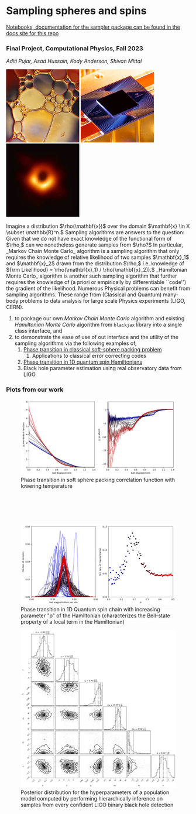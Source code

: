 # Sampling spheres and spins

[Notebooks, documentation for the sampler package can be found in the docs site for this repo](https://potatoasad.github.io/Computational-Physics-Final-Project/)

### Final Project, Computational Physics, Fall 2023

_Aditi Pujar, Asad Hussain, Kody Anderson, Shivan Mittal_

<p>
	<img src="soft_spheres.jpg" width='200' />
	<img src="sycamorev2.png" width='200' />
	<img src="blackholesv2.jpeg" width='200' />
</p>
Imagine a distribution $\rho(\mathbf{x})$ over the domain $\mathbf{x} \in X \subset \mathbb{R}^n.$ Sampling algorithms are answers to the question: Given that we do not have exact knowledge of the functional form of $\rho,$ can we nonetheless generate samples from $\rho?$ In particular, _Markov Chain Monte Carlo_ algorithm is a sampling algorithm that only requires the knowledge of relative likelihood of two samples $\mathbf{x}_1$ and $\mathbf{x}_2$ drawn from the distribution $\rho,$ i.e. knowledge of ${\rm Likelihood} = \rho(\mathbf{x}_1) / \rho(\mathbf{x}_2)).$ _Hamiltonian Monte Carlo_ algorithm is another such sampling algorithm that further requires the knowledge of (a priori or empirically by differentiable ``code'') the gradient of the likelihood.
Numerous Physical problems can benefit from sampling algorithms. These range from (Classical and Quantum) many-body problems to data analysis for large scale Physics experiments (LIGO, CERN).

1. to package our own _Markov Chain Monte Carlo_ algorithm and existing _Hamiltonian Monte Carlo_ algorithm from `blackjax` library into a single class interface, and
2. to demonstrate the ease of use of out interface and the utility of the sampling algorithms via the following examples of,
   1. [Phase transition in classical soft-sphere packing problem](softspheres_blackjax_phase_transition.ipynb)
      1. Applications to classical error correcting codes
   2. [Phase transition in 1D quantum spin Hamiltonians](gossetbravyi_spin_chain_blackjax_phase_transition.ipynb)
   3. Black hole parameter estimation using real observatory data from LIGO

### Plots from our work
<p>
	<figure>
		<img src="soft_sphere_phase_transition.png" width="800">
		<figcaption> Phase transition in soft sphere packing correlation function with lowering temperature </figcaption> 
	</figure>
	<br><br><br><br>
	<figure>
		<img src="spin_chain_phase_transition.png" width="800">
		<figcaption> Phase transition in 1D Quantum spin chain with increasing parameter "p" of the Hamiltonian (characterizes the Bell-state property of a local term in the Hamiltonian)  </figcaption> 
	</figure>
  <figure>
		<img src="blackholeinference.png" width="800">
		<figcaption> Posterior distribution for the hyperparameters of a population model computed by performing hierarchically inference on samples from every confident LIGO binary black hole detection</figcaption> 
	</figure>
</p>



<!---
### Ideas
Project ideas
- [x] Sampling + gradient descent + packing problems + glass phase transition
- [x] Statistical Mechanics steady state problems
- [x] Bayesian Inference
  
- [ ]  Inspiral stochastic dynamics
- [ ] Differentiable ODE solver 
- [ ] Finding distribution samples are coming from
- [ ] Differentiable ODE solver with distribution of parameter estimation
- [ ] Stochastic stuff is common interest 
- [ ] Different cost functions corresponding to different measures of distance between distributions
- [ ] KPZ
- [ ] Imaginary time evolution and LQFT

### What's common in the things we've selected:

- [ ] A class to sample using any/many methods (or use pre packaged samplers):
  - [x] Inverting CDF
  - [x] Metropolis Hastings
    - [ ] Benchmark for a nice potential landscape:
      - [ ] e.g. $C(x) = \frac{1}{2}x^2$
  - [ ] Maybe Gradient based? Hamiltonian Monte Carlo?
  
- [ ] A class to define a probability distribution over the state space,
  - [ ] break up into Cost function $C(x)$ and prob distribution over the state space $\exp(-\beta C(x))$

- [ ] Classes that inherit from the above but is specific to the applications
      
```python
#import jax.numpy as jnp

try:
  import jax.numpy as np
else:
  import numpy as np
  

class Distribution:
  - pdf
	- logpdf return -0.5*x**2

class Sampler:
  - sample
  - distribution (object)

class MCMCSampler:
  - proposal step (acceptance criteria)
  - compute pdf ratio
  
class SamplerVisualization:
  - Sampler
  - Plots
  
class CornerPlot:
  

class StateSpaceAnimation
 - samples
 - animate() 
```
--->
